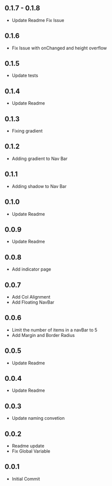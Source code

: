 ## 0.1.7 - 0.1.8

* Update Readme Fix Issue

## 0.1.6

* Fix Issue with onChanged and height overflow

## 0.1.5

* Update tests

## 0.1.4

* Update Readme

## 0.1.3

* Fixing gradient

## 0.1.2

* Adding gradient to Nav Bar

## 0.1.1

* Adding shadow to Nav Bar

## 0.1.0

* Update Readme

## 0.0.9

* Update Readme

## 0.0.8

* Add indicator page

## 0.0.7

* Add Col Alignment
* Add Floating NavBar

## 0.0.6

* Limit the number of items in a navBar to 5
* Add Margin and Border Radius

## 0.0.5

* Update Readme

## 0.0.4

* Update Readme


## 0.0.3

* Update naming convetion

## 0.0.2

* Readme update
* Fix Global Variable

## 0.0.1

* Initial Commit
